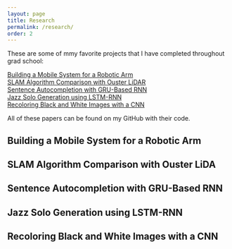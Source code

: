 ```yaml
---
layout: page
title: Research
permalink: /research/
order: 2
---
```


These are some of mmy favorite projects that I have completed throughout grad school:

[Building a Mobile System for a Robotic Arm](#proj1) <br>
[SLAM Algorithm Comparison with Ouster LiDAR](#proj2) <br>
[Sentence Autocompletion with GRU-Based RNN](#proj3) <br>
[Jazz Solo Generation using LSTM-RNN](#proj4) <br>
[Recoloring Black and White Images with a CNN](#proj5) <br>

All of these papers can be found on my GitHub with their code. 

<div id="proj1"></div>
<h2>Building a Mobile System for a Robotic Arm<h2>
<object data="/assets/papers/800_FinalPaper.pdf" width="700" height="700" type='application/pdf'></object>

<div id="proj2"></div>
<h2>SLAM Algorithm Comparison with Ouster LiDA<h2> 
<object data="/assets/papers/SMARTLab.pdf" width="700" height="700" type='application/pdf'></object>

<div id="proj3"></div>
<h2>Sentence Autocompletion with GRU-Based RNN<h2> 
<object data="/assets/papers/SentencePaper.pdf" width="700" height="700" type='application/pdf'></object>


<div id="proj4"></div>
<h2>Jazz Solo Generation using LSTM-RNN<h2>
<object data="/assets/papers/Jazz.pdf" width="700" height="700" type='application/pdf'></object>


<div id="proj5"></div>
<h2>Recoloring Black and White Images with a CNN<h2>
<object data="/assets/papers/646FinalReport.pdf" width="700" height="700" type='application/pdf'></object>
